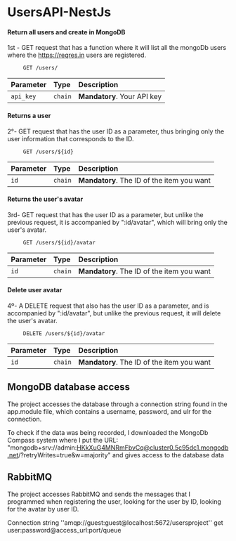 # UsersAPI-NestJs

#### Return all users and create in MongoDB

1st - GET request that has a function where it will list all the mongoDb users where the https://reqres.in users are registered.
```http
     GET /users/
```


| Parameter | Type | Description |
| :---------- | :-------- | :--------------------------------- |
| `api_key` | `chain` | **Mandatory**. Your API key |


#### Returns a user
2°- GET request that has the user ID as a parameter, thus bringing only the user information that corresponds to the ID.
```http
     GET /users/${id}
```


| Parameter | Type | Description |
| :---------- | :-------- | :--------------------------------- |
| `id` | `chain` | **Mandatory**. The ID of the item you want |
 

#### Returns the user's avatar
3rd- GET request that has the user ID as a parameter, but unlike the previous request, it is accompanied by ":id/avatar", which will bring only the user's avatar.
```http
     GET /users/${id}/avatar
```


| Parameter | Type | Description |
| :---------- | :-------- | :--------------------------------- |
| `id` | `chain` | **Mandatory**. The ID of the item you want |
 

#### Delete user avatar
4º- A DELETE request that also has the user ID as a parameter, and is accompanied by ":id/avatar", but unlike the previous request, it will delete the user's avatar.
```http
     DELETE /users/${id}/avatar
```


| Parameter | Type | Description |
| :---------- | :-------- | :--------------------------------- |
| `id` | `chain` | **Mandatory**. The ID of the item you want |
 

## MongoDB database access

The project accesses the database through a connection string found in the app.module file, which contains a username, password, and ulr for the connection.

To check if the data was being recorded, I downloaded the MongoDb Compass system where I put the URL: "mongodb+srv://admin:HKkXuG4MNRmFbvCq@cluster0.5c95dc1.mongodb.net/?retryWrites=true&w=majority" and gives access to the database data

## RabbitMQ

The project accesses RabbitMQ and sends the messages that I programmed when registering the user, looking for the user by ID, looking for the avatar by user ID.

Connection string ''amqp://guest:guest@localhost:5672/usersproject'' get user:password@access_url:port/queue
